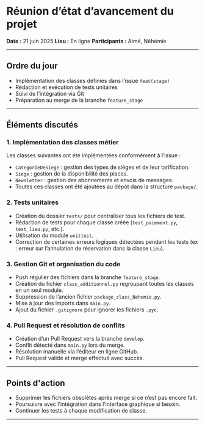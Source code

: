 # Réunion d’état d’avancement du projet

**Date :** 21 juin 2025
**Lieu :** En ligne
**Participants :** Aimé, Néhémie

---

## Ordre du jour

* Implémentation des classes définies dans l’issue `feat(stage)`
* Rédaction et exécution de tests unitaires
* Suivi de l’intégration via Git
* Préparation au merge de la branche `feature_stage`

---

## Éléments discutés

### 1. Implémentation des classes métier

Les classes suivantes ont été implémentées conformément à l’issue :

* `CategorieDeSiege` : gestion des types de sièges et de leur tarification.
* `Siege` : gestion de la disponibilité des places.
* `Newsletter` : gestion des abonnements et envois de messages.
* Toutes ces classes ont été ajoutées au dépôt dans la structure `package/`.

### 2. Tests unitaires

* Création du dossier `tests/` pour centraliser tous les fichiers de test.
* Rédaction de tests pour chaque classe créée (`test_paiement.py`, `test_lieu.py`, etc.).
* Utilisation du module `unittest`.
* Correction de certaines erreurs logiques détectées pendant les tests (ex : erreur sur l’annulation de réservation dans la classe `Lieu`).

### 3. Gestion Git et organisation du code

* Push régulier des fichiers dans la branche `feature_stage`.
* Création du fichier `class_additionnel.py` regroupant toutes les classes en un seul module.
* Suppression de l’ancien fichier `package_class_Nehemie.py`.
* Mise à jour des imports dans `main.py`.
* Ajout du fichier `.gitignore` pour ignorer les fichiers `.pyc`.

### 4. Pull Request et résolution de conflits

* Création d’un Pull Request vers la branche `develop`.
* Conflit détecté dans `main.py` lors du merge.
* Résolution manuelle via l’éditeur en ligne GitHub.
* Pull Request validé et merge effectué avec succès.

---

## Points d'action

* Supprimer les fichiers obsolètes après merge si ce n’est pas encore fait.
* Poursuivre avec l'intégration dans l’interface graphique si besoin.
* Continuer les tests à chaque modification de classe.

---




